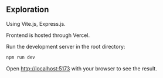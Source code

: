 ## Exploration

Using Vite.js, Express.js.

Frontend is hosted through Vercel.

Run the development server in the root directory:

```bash
npm run dev
```

Open [http://localhost:5173](http://localhost:5173) with your browser to see the result.
